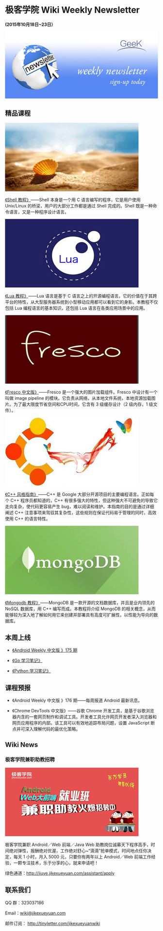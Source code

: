 # 极客学院 Wiki Weekly Newsletter  
 
**(2015年10月18日~23日）**

![newsletterlogo](images/newsletter-banner.jpg) 

## 精品课程

![](images/shell.jpg)

[《Shell 教程》](http://wiki.jikexueyuan.com/project/shell-tutorial/)——Shell 本身是一个用 C 语言编写的程序，它是用户使用 Unix/Linux 的桥梁，用户的大部分工作都是通过 Shell 完成的。Shell 既是一种命令语言，又是一种程序设计语言。

![](images/lua.jpg)

[《Lua 教程》](http://wiki.jikexueyuan.com/project/lua/)——Lua 语言是基于 C 语言之上的开源编程语言。它的价值在于其跨平台的特性，从大型服务器系统到小型移动应用都可以看到它的身影。本教程不仅包括 Lua 编程语言的基本知识，还包括 Lua 语言在各类应用场景中的应用。

![](images/fresco.jpg)

[《Fresco 中文版》](http://wiki.jikexueyuan.com/project/fresco/)——Fresco 是一个强大的图片加载组件。Fresco 中设计有一个叫做 image pipeline 的模块。它负责从网络，从本地文件系统，本地资源加载图片。为了最大限度节省空间和CPU时间，它含有 3 级缓存设计（2 级内存，1 级文件）。

![](images/cpp.jpg)

[《C++ 风格指南》](http://wiki.jikexueyuan.com/project/google-cplusplus-style-guide/)——C++ 是 Google 大部分开源项目的主要编程语言。正如每个 C++ 程序员都知道的，C++ 有很多强大的特性，但这种强大不可避免的导致它走向复杂，使代码更容易产生 bug，难以阅读和维护。本指南的目的是通过详细阐述 C++ 注意事项来驾驭其复杂性，这些规则在保证代码易于管理的同时，高效使用 C++ 的语言特性。

![](images/mongodb.jpg)

[《Mongodb 教程》](http://wiki.jikexueyuan.com/project/mongodb/)——MongoDB 是一款开源的文档数据库，并且是业内领先的 NoSQL 数据库，用 C++ 编写而成。本教程将介绍 MongoDB 的相关概念，从而能够较为深入地了解如何用它来创建并部署具有高度可扩展性，以性能为导向的数据库。

## 本周上线

- [《Android Weekly 中文版 》175 期](http://wiki.jikexueyuan.com/project/android-weekly/issue-175/index.html)

- [《Go 学习笔记》](http://wiki.jikexueyuan.com/project/the-go-study-notes-fourth-edition/)

- [《Python 学习笔记》](http://wiki.jikexueyuan.com/project/the-python-study-notes-second-edition/)

## 课程预报

- 《Android Weekly 中文版 》176 期——每周报道 Android 最新讯息。

- 《Chrome DevTools 中文版》——谷歌 Chrome 开发工具，是基于谷歌浏览器内含的一套网页制作和调试工具。开发者工具允许网页开发者深入浏览器和网页应用程序的内部。该工具可以有效地追踪布局问题，设置 JavaScript 断点并可深入理解代码的最优化策略。

## Wiki News

### 极客学院兼职助教招聘

![](images/900500.png)

极客学院兼职 Android／Web 前端／Java Web 助教岗位诚募天下程序高手，时间绝对弹性，报酬绝对优渥，工作绝对舒心~“滴滴”抢单模式，时间地点任你决定，每天 1 小时，月入 5000 元，只要你有两年以上 Android／Web 前端工作经验，一颗专注技术，乐于分享的心，就来申请吧！

绿色通道：<http://jiuye.jikexueyuan.com/assistant/apply>

## 联系我们

QQ 群：323037186

Email：wiki@jikexueyuan.com

邮件订阅： <http://tinyletter.com/jikexueyuanwiki>